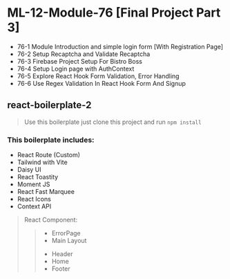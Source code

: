 # ML-12-Module-76 [Final Project Part 3]

* 76-1 Module Introduction and simple login form [With Registration Page]
* 76-2 Setup Recaptcha and Validate Recaptcha
* 76-3 Firebase Project Setup For Bistro Boss
* 76-4 Setup Login page with AuthContext
* 76-5 Explore React Hook Form Validation, Error Handling
* 76-6 Use Regex Validation In React Hook Form And Signup



## react-boilerplate-2

> Use this boilerplate just clone this project and run `npm install`

### This boilerplate includes:

* React Route (Custom)
* Tailwind with Vite
* Daisy UI
* React Toastity
* Moment JS
* React Fast Marquee
* React Icons
* Context API

> React Component:
>> - ErrorPage
>> - Main Layout
>> + Header
>> + Home
>> + Footer
